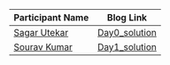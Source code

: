 Participant Name  | Blog Link
------------- | -------------
[Sagar Utekar](https://www.linkedin.com/in/sagar-utekar/)  | [Day0_solution]()
[Sourav Kumar](https://www.linkedin.com/in/souravsk)  | [Day1_solution](https://souravk.hashnode.dev/containerizing-your-app)